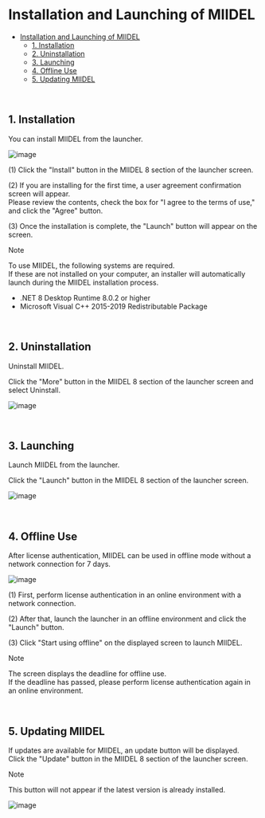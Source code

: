 # Installation and Launching of MIIDEL

- [Installation and Launching of MIIDEL](#installation-and-launching-of-miidel)
  - [1. Installation](#1-installation)
  - [2. Uninstallation](#2-uninstallation)
  - [3. Launching](#3-launching)
  - [4. Offline Use](#4-offline-use)
  - [5. Updating MIIDEL](#5-updating-miidel)

&nbsp;

## 1. Installation

You can install MIIDEL from the launcher.

![image](../images/3/10.png)

(1) Click the "Install" button in the MIIDEL 8 section of the launcher screen.

(2) If you are installing for the first time, a user agreement confirmation screen will appear. <br> Please review the contents, check the box for "I agree to the terms of use," and click the "Agree" button.

(3) Once the installation is complete, the "Launch" button will appear on the screen.

>[!NOTE]
>To use MIIDEL, the following systems are required. <br>If these are not installed on your computer, an installer will automatically launch during the MIIDEL installation process.
>
>- .NET 8 Desktop Runtime 8.0.2 or higher
>- Microsoft Visual C++ 2015-2019 Redistributable Package
>

&nbsp;

## 2. Uninstallation

Uninstall MIIDEL.

Click the "More" button in the MIIDEL 8 section of the launcher screen and select Uninstall.

![image](../images/3/11.png)

&nbsp;

## 3. Launching

Launch MIIDEL from the launcher.

Click the "Launch" button in the MIIDEL 8 section of the launcher screen.

![image](../images/3/12.png)

&nbsp;

## 4. Offline Use

After license authentication, MIIDEL can be used in offline mode without a network connection for 7 days.

![image](../images/3/13.png)

(1) First, perform license authentication in an online environment with a network connection.

(2) After that, launch the launcher in an offline environment and click the "Launch" button.

(3) Click "Start using offline" on the displayed screen to launch MIIDEL.

>[!NOTE]
>The screen displays the deadline for offline use. <br>If the deadline has passed, please perform license authentication again in an online environment.
>

&nbsp;

## 5. Updating MIIDEL

If updates are available for MIIDEL, an update button will be displayed. <br>Click the "Update" button in the MIIDEL 8 section of the launcher screen.

>[!NOTE]
>This button will not appear if the latest version is already installed.
>

![image](../images/3/14.png)

&nbsp;

